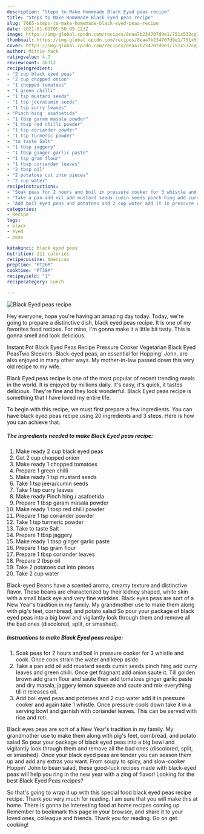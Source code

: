 ```yaml
---
description: "Steps to Make Homemade Black Eyed peas recipe"
title: "Steps to Make Homemade Black Eyed peas recipe"
slug: 7665-steps-to-make-homemade-black-eyed-peas-recipe
date: 2021-01-01T05:50:09.123Z
image: https://img-global.cpcdn.com/recipes/8eaa7b234707d9e1/751x532cq70/black-eyed-peas-recipe-recipe-main-photo.jpg
thumbnail: https://img-global.cpcdn.com/recipes/8eaa7b234707d9e1/751x532cq70/black-eyed-peas-recipe-recipe-main-photo.jpg
cover: https://img-global.cpcdn.com/recipes/8eaa7b234707d9e1/751x532cq70/black-eyed-peas-recipe-recipe-main-photo.jpg
author: Mittie Mack
ratingvalue: 4.7
reviewcount: 36312
recipeingredient:
- "2 cup black eyed peas"
- "2 cup chopped onion"
- "1 chopped tomatoes"
- "1 green chilli"
- "1 tsp mustard seeds"
- "1 tsp jeeracumin seeds"
- "1 tsp curry leaves"
- "Pinch hing  asafoetida"
- "1 tbsp garam masala powder"
- "1 tbsp red chilli powder"
- "1 tsp coriander powder"
- "1 tsp turmeric powder"
- "to taste Salt"
- "1 tbsp jaggery"
- "1 tbsp ginger garlic paste"
- "1 tsp gram flour"
- "1 tbsp coriander leaves"
- "2 tbsp oil"
- "2 potatoes cut into pieces"
- "2 cup water"
recipeinstructions:
- "Soak peas for 2 hours and boil in pressure cooker for 3 whistle and cook. Once cook strain the water and keep aside."
- "Take a pan add oil add mustard seeds cumin seeds pinch hing add curry leaves and green chilli. Once get fragnant add onion saute it. Till golden brown add gram flour and saute then add tomatoes ginger garlic paste and dry masala, jaggery lemon squeeze and saute and mix everything till it releases oil."
- "Add boil eyed peas and potatoes and 2 cup water add it in pressure cooker and again take 1 whistle. Once pressure cools down take it in a serving bowl and garnish with coriander leaves. This can be served with rice and roti."
categories:
- Recipe
tags:
- black
- eyed
- peas

katakunci: black eyed peas 
nutrition: 211 calories
recipecuisine: American
preptime: "PT26M"
cooktime: "PT38M"
recipeyield: "1"
recipecategory: Lunch

---
```



![Black Eyed peas recipe](https://img-global.cpcdn.com/recipes/8eaa7b234707d9e1/751x532cq70/black-eyed-peas-recipe-recipe-main-photo.jpg)

Hey everyone, hope you're having an amazing day today. Today, we're going to prepare a distinctive dish, black eyed peas recipe. It is one of my favorites food recipes. For mine, I'm gonna make it a little bit tasty. This is gonna smell and look delicious.

Instant Pot Black Eyed Peas Recipe Pressure Cooker Vegetarian Black Eyed PeasTwo Sleevers. Black-eyed peas, an essential for Hopping&#39; John, are also enjoyed in many other ways. My mother-in-law passed down this very old recipe to my wife.

Black Eyed peas recipe is one of the most popular of recent trending meals in the world. It is enjoyed by millions daily. It's easy, it's quick, it tastes delicious. They're fine and they look wonderful. Black Eyed peas recipe is something that I have loved my entire life.


To begin with this recipe, we must first prepare a few ingredients. You can have black eyed peas recipe using 20 ingredients and 3 steps. Here is how you can achieve that.

<!--inarticleads1-->

##### The ingredients needed to make Black Eyed peas recipe:

1. Make ready 2 cup black eyed peas
1. Get 2 cup chopped onion
1. Make ready 1 chopped tomatoes
1. Prepare 1 green chilli
1. Make ready 1 tsp mustard seeds
1. Take 1 tsp jeera/cumin seeds
1. Take 1 tsp curry leaves
1. Make ready Pinch hing / asafoetida
1. Prepare 1 tbsp garam masala powder
1. Make ready 1 tbsp red chilli powder
1. Prepare 1 tsp coriander powder
1. Take 1 tsp turmeric powder
1. Take to taste Salt
1. Prepare 1 tbsp jaggery
1. Make ready 1 tbsp ginger garlic paste
1. Prepare 1 tsp gram flour
1. Prepare 1 tbsp coriander leaves
1. Prepare 2 tbsp oil
1. Take 2 potatoes cut into pieces
1. Take 2 cup water


Black-eyed Beans have a scented aroma, creamy texture and distinctive flavor. These beans are characterized by their kidney shaped, white skin with a small black eye and very fine wrinkles. Black eyes peas are sort of a New Year&#39;s tradition in my family. My grandmother use to make them along with pig&#39;s feet, cornbread, and potato salad So pour your package of black eyed peas into a big bowl and vigilantly look through them and remove all the bad ones (discolored, split, or smashed). 

<!--inarticleads2-->

##### Instructions to make Black Eyed peas recipe:

1. Soak peas for 2 hours and boil in pressure cooker for 3 whistle and cook. Once cook strain the water and keep aside.
1. Take a pan add oil add mustard seeds cumin seeds pinch hing add curry leaves and green chilli. Once get fragnant add onion saute it. Till golden brown add gram flour and saute then add tomatoes ginger garlic paste and dry masala, jaggery lemon squeeze and saute and mix everything till it releases oil.
1. Add boil eyed peas and potatoes and 2 cup water add it in pressure cooker and again take 1 whistle. Once pressure cools down take it in a serving bowl and garnish with coriander leaves. This can be served with rice and roti.


Black eyes peas are sort of a New Year&#39;s tradition in my family. My grandmother use to make them along with pig&#39;s feet, cornbread, and potato salad So pour your package of black eyed peas into a big bowl and vigilantly look through them and remove all the bad ones (discolored, split, or smashed). Once your black eyed peas are tender you can season them up and add any extras you want. From soupy to spicy, and slow-cooker Hoppin&#39; John to bean salad, these good-luck recipes made with black-eyed peas will help you ring in the new year with a zing of flavor! Looking for the best Black Eyed Peas recipes? 

So that's going to wrap it up with this special food black eyed peas recipe recipe. Thank you very much for reading. I am sure that you will make this at home. There is gonna be interesting food at home recipes coming up. Remember to bookmark this page in your browser, and share it to your loved ones, colleague and friends. Thank you for reading. Go on get cooking!
